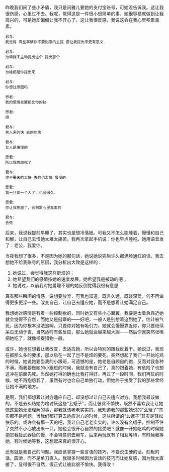 昨晚我们闹了些小矛盾，我只是问雅儿要她的支付宝账号，可她没告诉我。这让我很伤感，心里过不去。我呢，觉得这是一件很小很简单的事，她很容易就做到让我高兴的，可是她却偏偏让我不开心了。这让我很反感，我说这会在我心里积累毒素。
```
君与:
我觉得 有些事情你不要刻意的去提 要让我提出来更有意义

君与:
为嘛我不主动提出这个 提出那个 

君与:
为啥都是你提出来

君与:
你想过原因吗

思君:
我的感情发展都比你的快

思君:
得

君与:
男人来的快 去的也快

君与:
女人是缓慢的

思君:
所以我憋屈死了

君与:
你不要来的太快 去的也太快 慢慢的

思君:
我一旦爱一个人了，也会很久。

思君:
你让我憋屈了，会积累心里毒素的

君与:
去死
```
后来，我说我提前早睡了，其实也是想冷落她。可我又不怎么能睡着，慢慢和自己和解，让自己去恨她太难太痛苦。我再次拿起手机说：你也早点睡吧。她用语音发了：老公，我爱你。

当夜我想了很多，不是因为她的那句话，她说她说完后许久都满脸通红的话。我去想她不给我账号的原因，我分析出大致是这样的：
1. 她说过，会觉得我这样挺烦的；
2. 她希望我们的感情按她的速度发展，她希望我是被动的吧；
3. 她说过，以前我对她爱理不理的她反倒觉得我很有意思

真有那些瞬间的情感，说想要放弃，可我也知道，既言久远，既谈深爱，何不再做得更多更深一些。改变自己，让自己去适应她，而不是想着让她满足自己。

我想她对感情是有着一些控制欲的，同时她又有些小心翼翼。我要是太着急靠近她就会觉得不自然，而她又是挺犟的——好吧，一般人是别想着追到她了，估计被气死，因为你根本没法追啊。只要你对她有吸引力，她就会慢慢靠近你，你只要继续呆瓜无动于衷，当然适时有些反应，那么她就会越来越大胆——然后你就突然张嘴把她吃了，就像捕捉猎物一般。

或许，她也在想着让我改变，去适应她，所以会特别的跟我反着干。她说过，我现在都那么多的要求，那以后在一起了岂不是烦的要死。突然想起了我们一开始吃鸡的时候，她说她要当我的小跟班，可遗憾的是，她老是自顾自的跑，反而对我各种不满。而我要做她的小跟班的时候，我就没有自己了，真的跟着她，有危险了也想这冲在前面先死。当然她打得的确也比我打得好。再过了一段时间，我们再玩的时候，她不再抱怨我了，虽然有时也会自己单独行动，但她终于接受了我的那些曾经让她不满的地方。

是啊，我们都想着让对方适应自己，却没想过让自己去适应对方。我想我最该做的，不是去纠结她为啥讨厌这些“幺蛾子”，而让彼此不愉快，既然不喜欢我让让她做这些她无法理解的事，那我就该老老实实的。我知道我的那些她说的“幺蛾子”其实都不是问题，当我们都打算去适应对方的时候，这些所谓的“幺蛾子”其实是轻松快乐的。或许会有那一天的吧，我让自己老老实实的，许久没有幺蛾子，控制不住了突然不小心放出来一只，她也会很开心自然的接受吧？就像一开始吃鸡的时候她抱怨我捡武器捡的慢，不会特意的去用车。后来再玩就有了相互等待，有时候我等她，有时候她等我，这想起来真的很开心。

还有就是我自己的问题。我应该掌握一些言语的技巧，不要说生硬的话，刻板的话。圆滑，而不是单刀直入。我很多时候因为说话的技巧而让她反感，因为我太直接了，显得很不自然，很正式让彼此很不愉快。我得改！
